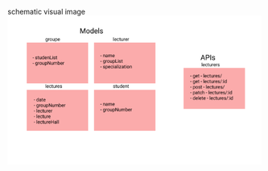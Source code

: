 
schematic visual image
![](https://github.com/sashkaoligarh/test-school-api/blob/master/Frame%201.png)
